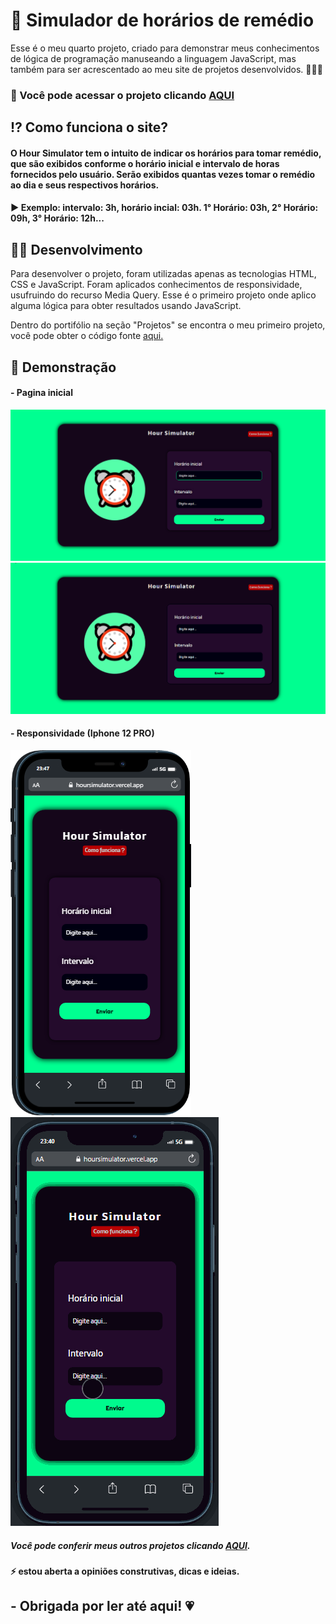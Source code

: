 # 💊​ Simulador de horários de remédio

Esse é o meu quarto projeto, criado para demonstrar meus conhecimentos de lógica de programação manuseando a linguagem JavaScript, mas também para ser acrescentado ao meu site de projetos desenvolvidos. 👩‍💻🧠<br>

### 📌  Você pode acessar o projeto clicando <a href= "https://hoursimulator.vercel.app/"> AQUI </a><br> 
<!-- #### - ou dar uma olhadinha nos gifs do projeto, ao final do readme. <3 -->

## ⁉ Como funciona o site?
#### O Hour Simulator tem o intuito de indicar os horários para tomar remédio, que são exibidos conforme o horário inicial e intervalo de horas fornecidos pelo usuário. Serão exibidos quantas vezes tomar o remédio ao dia e seus respectivos horários.<br>
#### ▶ Exemplo: intervalo: 3h, horário incial: 03h. 1° Horário: 03h, 2° Horário: 09h, 3° Horário: 12h...

 ## ​👩‍💻​ Desenvolvimento

Para desenvolver o projeto, foram utilizadas apenas as tecnologias HTML, CSS e JavaScript. Foram aplicados conhecimentos de responsividade, usufruindo do recurso Media Query. 
Esse é o primeiro projeto onde aplico alguma lógica para obter resultados usando JavaScript.

Dentro do portifólio na seção "Projetos" se encontra o meu primeiro projeto, você pode obter o código fonte <a href="https://github.com/devanarodrigues/DC"> aqui. </a>

## 💢 Demonstração
#### - Pagina inicial
![](assets/img/print-desktop.png)<br>
![](assets/img/gif-desktop.gif)<br>

#### - Responsividade (Iphone 12 PRO)
![](assets/img/print-mobile.png)
![](assets/img/mobile.gif)<br>

##### Você pode conferir meus outros projetos clicando <a href= "https://anaprojetos.vercel.app/"> AQUI</a>.
#### ⚡ estou aberta a opiniões construtivas, dicas e ideias.
## - Obrigada por ler até aqui! 💗
